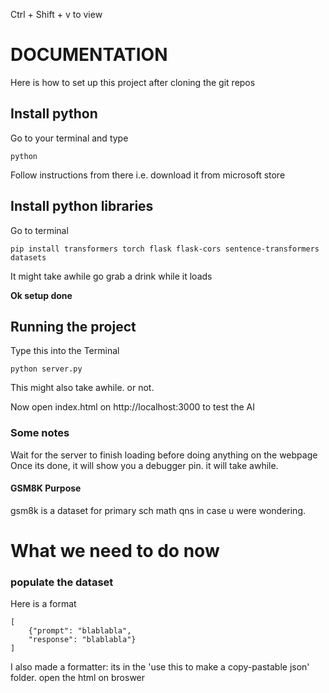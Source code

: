 Ctrl + Shift + v to view

# DOCUMENTATION
Here is how to set up this project after cloning the git repos

## Install python
Go to your terminal and type 
```
python
```
Follow instructions from there
i.e. download it from microsoft store


## Install python libraries
Go to terminal
```
pip install transformers torch flask flask-cors sentence-transformers datasets
```
It might take awhile go grab a drink while it loads

**Ok setup done**

## Running the project
Type this into the Terminal
```
python server.py
```
This might also take awhile. or not.

Now open index.html on http://localhost:3000 to test the AI

### Some notes
Wait for the server to finish loading before doing anything on the webpage
Once its done, it will show you a debugger pin. it will take awhile.

#### GSM8K Purpose
gsm8k is a dataset for primary sch math qns in case u were wondering.

# What we need to do now
### populate the dataset
Here is a format
```
[
    {"prompt": "blablabla",
    "response": "blablabla"}
]
```
I also made a formatter: its in the 
'use this to make a copy-pastable json' 
folder. open the html on broswer